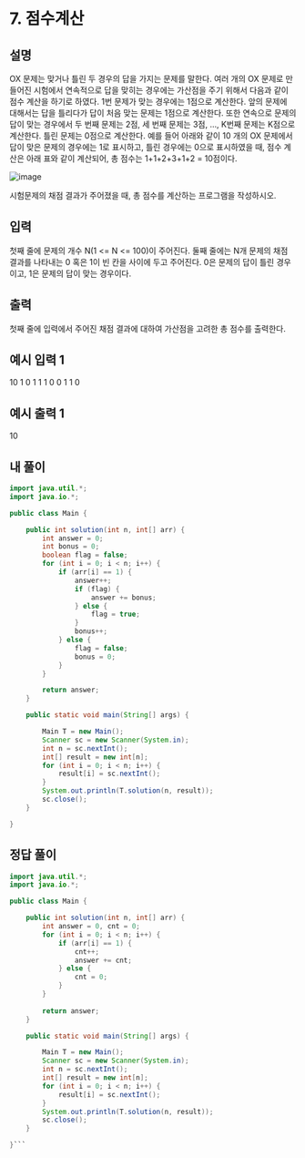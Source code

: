 # 7. 점수계산

## 설명

OX 문제는 맞거나 틀린 두 경우의 답을 가지는 문제를 말한다.
여러 개의 OX 문제로 만들어진 시험에서 연속적으로 답을 맞히는 경우에는 가산점을 주기 위해서 다음과 같이 점수 계산을 하기로 하였다.
1번 문제가 맞는 경우에는 1점으로 계산한다. 앞의 문제에 대해서는 답을 틀리다가 답이 처음 맞는 문제는 1점으로 계산한다.
또한 연속으로 문제의 답이 맞는 경우에서 두 번째 문제는 2점, 세 번째 문제는 3점, ..., K번째 문제는 K점으로 계산한다.
틀린 문제는 0점으로 계산한다.
예를 들어 아래와 같이 10 개의 OX 문제에서 답이 맞은 문제의 경우에는 1로 표시하고, 틀린 경우에는 0으로 표시하였을 때, 점수 계산은 아래 표와 같이 계산되어, 총 점수는 1+1+2+3+1+2 = 10점이다.

![image](https://github.com/Hyokiz/Java_Algorithm/assets/109258146/d60cb90a-568b-48d1-a7e2-2fc4803c1a31)


시험문제의 채점 결과가 주어졌을 때, 총 점수를 계산하는 프로그램을 작성하시오.

## 입력

첫째 줄에 문제의 개수 N(1 <= N <= 100)이 주어진다. 둘째 줄에는 N개 문제의 채점 결과를 나타내는 0 혹은 1이 빈 칸을 사이에 두고 주어진다.
0은 문제의 답이 틀린 경우이고, 1은 문제의 답이 맞는 경우이다.

## 출력

첫째 줄에 입력에서 주어진 채점 결과에 대하여 가산점을 고려한 총 점수를 출력한다.

## 예시 입력 1

10
1 0 1 1 1 0 0 1 1 0

## 예시 출력 1

10

## 내 풀이

```java
import java.util.*;
import java.io.*;

public class Main {

    public int solution(int n, int[] arr) {
        int answer = 0;
        int bonus = 0;
        boolean flag = false;
        for (int i = 0; i < n; i++) {
            if (arr[i] == 1) {
                answer++;
                if (flag) {
                    answer += bonus;
                } else {
                    flag = true;
                }
                bonus++;
            } else {
                flag = false;
                bonus = 0;
            }
        }

        return answer;
    }

    public static void main(String[] args) {

        Main T = new Main();
        Scanner sc = new Scanner(System.in);
        int n = sc.nextInt();
        int[] result = new int[n];
        for (int i = 0; i < n; i++) {
            result[i] = sc.nextInt();
        }
        System.out.println(T.solution(n, result));
        sc.close();
    }

}
```

## 정답 풀이

```java
import java.util.*;
import java.io.*;

public class Main {

    public int solution(int n, int[] arr) {
        int answer = 0, cnt = 0;
        for (int i = 0; i < n; i++) {
            if (arr[i] == 1) {
                cnt++;
                answer += cnt;
            } else {
                cnt = 0;
            }
        }
        
        return answer;
    }

    public static void main(String[] args) {

        Main T = new Main();
        Scanner sc = new Scanner(System.in);
        int n = sc.nextInt();
        int[] result = new int[n];
        for (int i = 0; i < n; i++) {
            result[i] = sc.nextInt();
        }
        System.out.println(T.solution(n, result));
        sc.close();
    }

}```